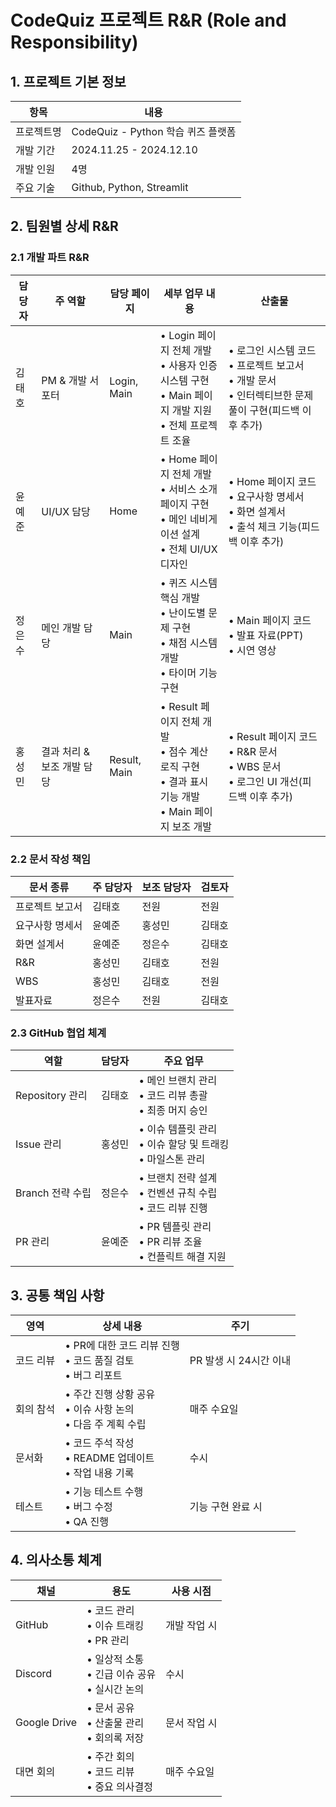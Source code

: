 # CodeQuiz 프로젝트 R&R (Role and Responsibility)

## 1. 프로젝트 기본 정보
| 항목 | 내용 |
|------|------|
| 프로젝트명 | CodeQuiz - Python 학습 퀴즈 플랫폼 |
| 개발 기간 | 2024.11.25 - 2024.12.10 |
| 개발 인원 | 4명 |
| 주요 기술 | Github, Python, Streamlit |

## 2. 팀원별 상세 R&R

### 2.1 개발 파트 R&R
| 담당자 | 주 역할 | 담당 페이지 | 세부 업무 내용 | 산출물 |
|--------|---------|-------------|---------------|---------|
| 김태호 | PM & 개발 서포터 | Login, Main | • Login 페이지 전체 개발<br>• 사용자 인증 시스템 구현<br>• Main 페이지 개발 지원<br>• 전체 프로젝트 조율 | • 로그인 시스템 코드<br>• 프로젝트 보고서<br>• 개발 문서 <br>• 인터렉티브한 문제 풀이 구현(피드백 이후 추가)|
| 윤예준 | UI/UX 담당 | Home | • Home 페이지 전체 개발<br>• 서비스 소개 페이지 구현<br>• 메인 네비게이션 설계<br>• 전체 UI/UX 디자인 | • Home 페이지 코드<br>• 요구사항 명세서<br>• 화면 설계서<br>• 출석 체크 기능(피드백 이후 추가) |
| 정은수 | 메인 개발 담당 | Main | • 퀴즈 시스템 핵심 개발<br>• 난이도별 문제 구현<br>• 채점 시스템 개발<br>• 타이머 기능 구현 | • Main 페이지 코드<br>• 발표 자료(PPT)<br>• 시연 영상 |
| 홍성민 | 결과 처리 & 보조 개발 담당 | Result, Main | • Result 페이지 전체 개발<br>• 점수 계산 로직 구현<br>• 결과 표시 기능 개발<br>• Main 페이지 보조 개발 | • Result 페이지 코드<br>• R&R 문서<br>• WBS 문서 <br>• 로그인 UI 개선(피드백 이후 추가)|

### 2.2 문서 작성 책임
| 문서 종류 | 주 담당자 | 보조 담당자 | 검토자 |
|-----------|-----------|-------------|---------|
| 프로젝트 보고서 | 김태호 | 전원 | 전원 |
| 요구사항 명세서 | 윤예준 | 홍성민 | 김태호 |
| 화면 설계서 | 윤예준 | 정은수 | 김태호 |
| R&R | 홍성민 | 김태호 | 전원 |
| WBS | 홍성민 | 김태호 | 전원 |
| 발표자료 | 정은수 | 전원 | 김태호 |

### 2.3 GitHub 협업 체계
| 역할 | 담당자 | 주요 업무 |
|------|---------|-----------|
| Repository 관리 | 김태호 | • 메인 브랜치 관리<br>• 코드 리뷰 총괄<br>• 최종 머지 승인 |
| Issue 관리 | 홍성민 | • 이슈 템플릿 관리<br>• 이슈 할당 및 트래킹<br>• 마일스톤 관리 |
| Branch 전략 수립 | 정은수 | • 브랜치 전략 설계<br>• 컨벤션 규칙 수립<br>• 코드 리뷰 진행 |
| PR 관리 | 윤예준 | • PR 템플릿 관리<br>• PR 리뷰 조율<br>• 컨플릭트 해결 지원 |

## 3. 공통 책임 사항
| 영역 | 상세 내용 | 주기 |
|------|-----------|------|
| 코드 리뷰 | • PR에 대한 코드 리뷰 진행<br>• 코드 품질 검토<br>• 버그 리포트 | PR 발생 시 24시간 이내 |
| 회의 참석 | • 주간 진행 상황 공유<br>• 이슈 사항 논의<br>• 다음 주 계획 수립 | 매주 수요일 |
| 문서화 | • 코드 주석 작성<br>• README 업데이트<br>• 작업 내용 기록 | 수시 |
| 테스트 | • 기능 테스트 수행<br>• 버그 수정<br>• QA 진행 | 기능 구현 완료 시 |

## 4. 의사소통 체계
| 채널 | 용도 | 사용 시점 |
|------|------|-----------|
| GitHub | • 코드 관리<br>• 이슈 트래킹<br>• PR 관리 | 개발 작업 시 |
| Discord | • 일상적 소통<br>• 긴급 이슈 공유<br>• 실시간 논의 | 수시 |
| Google Drive | • 문서 공유<br>• 산출물 관리<br>• 회의록 저장 | 문서 작업 시 |
| 대면 회의 | • 주간 회의<br>• 코드 리뷰<br>• 중요 의사결정 | 매주 수요일 |